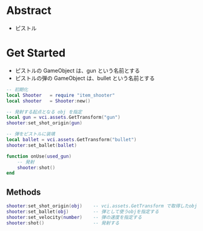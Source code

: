 # Abstract
* ピストル

# Get Started
* ピストルの GameObject は、gun という名前とする
* ピストルの弾の GameObject は、bullet という名前とする

```lua
-- 初期化
local Shooter	= require "item_shooter"
local shooter	= Shooter:new()

-- 発射する起点となる obj を指定
local gun = vci.assets.GetTransform("gun")
shooter:set_shot_origin(gun)

-- 弾をピストルに装填
local ballet = vci.assets.GetTransform("bullet")
shooter:set_ballet(ballet)

function onUse(used_gun)
    -- 発射
    shooter:shot()
end
```


## Methods
```lua
shooter:set_shot_origin(obj)	-- vci.assets.GetTransform で取得したobjを起点とする
shooter:set_ballet(obj) 		-- 弾として使うobjを指定する
shooter:set_velocity(number)	-- 弾の速度を指定する
shooter:shot()					-- 発射する
```